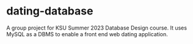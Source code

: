 # dating-database
A group project for KSU Summer 2023 Database Design course. It uses MySQL as a DBMS to enable a front end web dating application.
